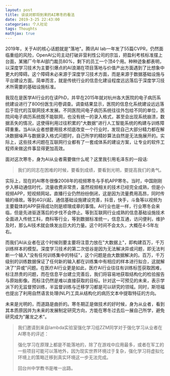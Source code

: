 ```yaml
---
layout: post
title: 谈谈对即将到来的AI寒冬的看法
date: 2019-3-25 22:43:00
categories: 个人社论
tags: Thoughts
mathjax: true
---
```


2019年，关于AI的核心话题就是"落地"。腾讯AI lab一年发了55篇CVPR，仍然面临重组的风险，OpenAI公司主动打破非营利性公司的宗旨，把盈利考核标准摆上台面，某猪厂今年AI部门裁员80%，剩下的员工一个顶4个用。种种迹象都表明，以深度学习技术为主要引爆点的AI浪潮在项目落地与价值产出方面遇到了比想象中更大的障碍。这个障碍未必来源于深度学习技术方面，而是来源于数据基础设施与平台建设方面。简单而言，就是传统行业的信息化建设程度远远落后于深度学习技术所需要的基础设施标准。









我现在是医学AI行业的在读PhD，并早在2015年就对杭州各大医院的电子病历系统建设进行了800份医生问卷调查。调查结果显示，医院的信息化系统建设远远落后于现代的互联网技术发展。不同医院间电子病历系统往往外包给不同的单位，医院间电子病历系统既不能联网，也没有统一的录入格式，甚至会出现系统崩溃，数据丢失的情况，这使得利用过往积累的"大数据"进行人工智能系统的构建与训练障碍重重。当AI从业者想要用技术彻底改变一个行业时，发现自己大部分精力都在解决数据噪声与数据录入格式问题时，自己所学的精妙算法自然是无法施展开的。实际上，这些技术问题在互联网行业都有了一套成体系的建设方案，让专业的软件工程师来做这件事显得更加高效。

面对这次寒冬，身为AI从业者需要做什么呢？这里我引用毛泽东的一段话:

>我们的同志在困难的时候，要看到成绩，要看到光明，要提高我们的勇气。

实际上，现在的AI寒冬很像2008年的视频寒冬与手机APP寒冬。当时，中国刚刚步入移动通信时代，流量收费非常贵，虽然视频相关的技术已经完全成熟，但是小视频APP，短视频网站，直播行业仍然纷纷倒闭，这是因为流量费用高昂，同时传输的缘故。等到4G兴起，通信基础设施建设完善，抖音，快手，斗鱼等以视频为主要载体的APP获得成功则是顺理成章的事情。AI行业也是一样，行业寒冬会来临，但是先进驱逐落后的步伐不会停止。等到互联网行业成熟的信息基础设施技术全面进入传统工科，商科等行业，等到数据标准统一，信息互通，访问便利，维护及时，那么AI技术就会焕发出巨大的力量。这个时间不会太久，大概在4-5年左右。

而我们AI从业者在这个时候则要主要将注意力放在"大数据上"，即构建百万，千万训练样本的模型。深度学习技术的第二次低谷是因为无法解决异或问题，即无法判断一个输入"没有任何训练集中的特征"，这个问题是由大数据解决的。百万，千万级别的训练数据保证了任何新的输入都在训练集中有相应的样本进行拟合，这就解决了"异或"问题。在医疗AI行业更是如此，医疗AI行业往往有训练标签获取困难，标注昂贵的问题，而在信息平台建立完善后，我们将容易地获取结构化的检验报告与原始影像。而标注仍然是难以直接获取的目标。针对这一可预见的未来，表示学派下的无监督预训练，半监督训练与迁移学习都是可以研究的领域。同时，斯坦福也提出了利用自然语言处理(NLP)工具从结构化的病历文本中提取特征的方向。

未来是光明的，而道路是曲折的。寒冬期正是做技术的好时候，身为从业者，看到其本质原因并为未来的发展制定研究方向，方能在寒冬过去后一展自己所学，避免研究成为"屠龙之术"。

>我们邀请到来自lambda实验室强化学习组ZZM同学对于强化学习从业者在AI寒冬的评述：
>
>强化学习在原理上都是不能落地的，除了在游戏中应用最多，或者在军工的一些项目可能可以落地外，因为现实世界环境过于复杂，强化学习将虚拟化环境上的策略迁移到真实环境这一步无法完成。
>
>回台州中学教书是唯一出路。